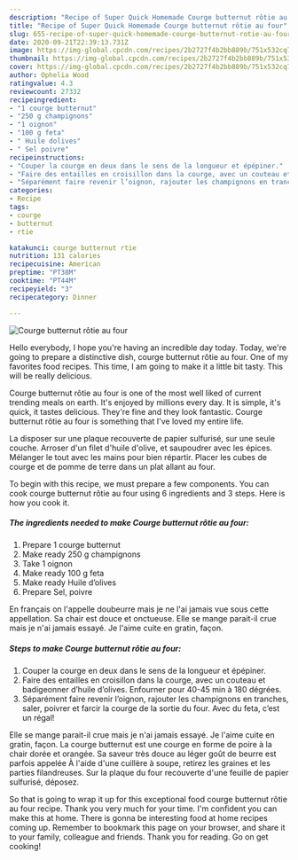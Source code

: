 ```yaml
---
description: "Recipe of Super Quick Homemade Courge butternut rôtie au four"
title: "Recipe of Super Quick Homemade Courge butternut rôtie au four"
slug: 655-recipe-of-super-quick-homemade-courge-butternut-rotie-au-four
date: 2020-09-21T22:39:13.731Z
image: https://img-global.cpcdn.com/recipes/2b2727f4b2bb889b/751x532cq70/courge-butternut-rotie-au-four-photo-principale-de-la-recette.jpg
thumbnail: https://img-global.cpcdn.com/recipes/2b2727f4b2bb889b/751x532cq70/courge-butternut-rotie-au-four-photo-principale-de-la-recette.jpg
cover: https://img-global.cpcdn.com/recipes/2b2727f4b2bb889b/751x532cq70/courge-butternut-rotie-au-four-photo-principale-de-la-recette.jpg
author: Ophelia Wood
ratingvalue: 4.3
reviewcount: 27332
recipeingredient:
- "1 courge butternut"
- "250 g champignons"
- "1 oignon"
- "100 g feta"
- " Huile dolives"
- " Sel poivre"
recipeinstructions:
- "Couper la courge en deux dans le sens de la longueur et épépiner."
- "Faire des entailles en croisillon dans la courge, avec un couteau et badigeonner d’huile d’olives. Enfourner pour 40-45 min à 180 dégrées."
- "Séparément faire revenir l’oignon, rajouter les champignons en tranches, saler, poivrer et farcir la courge de la sortie du four. Avec du feta, c’est un régal!"
categories:
- Recipe
tags:
- courge
- butternut
- rtie

katakunci: courge butternut rtie 
nutrition: 131 calories
recipecuisine: American
preptime: "PT38M"
cooktime: "PT44M"
recipeyield: "3"
recipecategory: Dinner

---
```



![Courge butternut rôtie au four](https://img-global.cpcdn.com/recipes/2b2727f4b2bb889b/751x532cq70/courge-butternut-rotie-au-four-photo-principale-de-la-recette.jpg)

Hello everybody, I hope you're having an incredible day today. Today, we're going to prepare a distinctive dish, courge butternut rôtie au four. One of my favorites food recipes. This time, I am going to make it a little bit tasty. This will be really delicious.

Courge butternut rôtie au four is one of the most well liked of current trending meals on earth. It's enjoyed by millions every day. It is simple, it's quick, it tastes delicious. They're fine and they look fantastic. Courge butternut rôtie au four is something that I've loved my entire life.

La disposer sur une plaque recouverte de papier sulfurisé, sur une seule couche. Arroser d&#39;un filet d&#39;huile d&#39;olive, et saupoudrer avec les épices. Mélanger le tout avec les mains pour bien répartir. Placer les cubes de courge et de pomme de terre dans un plat allant au four.


To begin with this recipe, we must prepare a few components. You can cook courge butternut rôtie au four using 6 ingredients and 3 steps. Here is how you cook it.

<!--inarticleads1-->

##### The ingredients needed to make Courge butternut rôtie au four:

1. Prepare 1 courge butternut
1. Make ready 250 g champignons
1. Take 1 oignon
1. Make ready 100 g feta
1. Make ready  Huile d’olives
1. Prepare  Sel, poivre


En français on l&#39;appelle doubeurre mais je ne l&#39;ai jamais vue sous cette appellation. Sa chair est douce et onctueuse. Elle se mange parait-il crue mais je n&#39;ai jamais essayé. Je l&#39;aime cuite en gratin, façon. 

<!--inarticleads2-->

##### Steps to make Courge butternut rôtie au four:

1. Couper la courge en deux dans le sens de la longueur et épépiner.
1. Faire des entailles en croisillon dans la courge, avec un couteau et badigeonner d’huile d’olives. Enfourner pour 40-45 min à 180 dégrées.
1. Séparément faire revenir l’oignon, rajouter les champignons en tranches, saler, poivrer et farcir la courge de la sortie du four. Avec du feta, c’est un régal!


Elle se mange parait-il crue mais je n&#39;ai jamais essayé. Je l&#39;aime cuite en gratin, façon. La courge butternut est une courge en forme de poire à la chair dorée et orangée. Sa saveur très douce au léger goût de beurre est parfois appelée À l&#39;aide d&#39;une cuillère à soupe, retirez les graines et les parties filandreuses. Sur la plaque du four recouverte d&#39;une feuille de papier sulfurisé, déposez. 

So that is going to wrap it up for this exceptional food courge butternut rôtie au four recipe. Thank you very much for your time. I'm confident you can make this at home. There is gonna be interesting food at home recipes coming up. Remember to bookmark this page on your browser, and share it to your family, colleague and friends. Thank you for reading. Go on get cooking!

